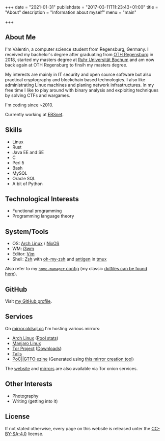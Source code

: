 +++
date = "2021-01-31"
publishdate = "2017-03-11T11:23:43+01:00"
title = "About"
description = "Information about myself"
menu = "main"

+++

## About Me

I'm Valentin, a computer science student from Regensburg, Germany.  I received
my bachelor's degree after graduating from [OTH Regensburg][OTHR] in 2018, started
my masters degree at [Ruhr Universität Bochum][RUB] and am now back again at OTH
Regensburg to finsih my masters degree.

My interests are mainly in IT security and open source software but also
practical cryptography and blockchain based technologies.  I also like
administrating Linux machines and planing network infrastructures.  In my free
time I like to play around with binary analysis and exploiting techniques by
solving CTFs and wargames.

I'm coding since ~2010.

Currently working at [EBSnet][2].

## Skills

 * Linux
 * Rust
 * Java EE and SE
 * C
 * Perl 5
 * Bash
 * MySQL
 * Oracle SQL
 * A bit of Python

## Technological Interests

 * Functional programming
 * Programming language theory

## System/Tools

 * OS: [Arch Linux][3] / [NixOS][28]
 * WM: [i3wm][4]
 * Editor: [Vim][5]
 * Shell: [Zsh][6] with [oh-my-zsh][7] and [antigen][8] in [tmux][9]

Also refer to my [`home-manager` config][29] (my classic [dotfiles can be found
here][10]).

## GitHub

Visit [my GitHub profile][11].

## Services

On [mirror.oldsql.cc][17] I'm hosting various mirrors:

 * [Arch Linux][18] ([Pool stats][19])
 * [Manjaro Linux][27]
 * [Tor Project][20] ([Downloads][21])
 * [Tails][22]
 * [PoC||GTFO ezine][23] (Generated using [this mirror creation tool][24])

The [website][15] and [mirrors][25] are also available via Tor
onion services.


## Other Interests

 * Photography
 * Writing (getting into it)

## License

If not stated otherwise, every page on this website is released unter the
[CC-BY-SA-4.0][12] license.

[OTHR]: https://www.oth-regensburg.de/
[2]: http://ebsnet.de/
[3]: https://archlinux.org
[4]: https://i3wm.org/
[5]: http://www.vim.org
[6]: https://www.zsh.org/
[7]: https://github.com/robbyrussell/oh-my-zsh
[8]: http://antigen.sharats.me/
[9]: https://tmux.github.io/
[10]: https://github.com/vbrandl/dotfiles
[11]: https://github.com/vbrandl
[12]: https://github.com/vbrandl/vbrandl.net/blob/master/LICENSE
[15]: http://womux7pjybmp6i5q.onion/
[17]: https://mirror.oldsql.cc/
[18]: https://mirror.oldsql.cc/archlinux/
[19]: https://archlinux.org/mirrors/oldsql.cc/
[20]: https://mirror.oldsql.cc/tor/
[21]: https://mirror.oldsql.cc/tor/dist/
[22]: https://mirror.oldsql.cc/tails/
[23]: https://mirror.oldsql.cc/pocorgtfo/
[24]: https://github.com/vbrandl/pocorgtfo-mirror/
[25]: http://oldsqlid5444gjnhxeio2esjnatksjrfcyhec2dbqa3ur3hazlsj4xqd.onion/
[RUB]: https://www.ruhr-uni-bochum.de/
[27]: https://mirror.oldsql.cc/manjaro/
[28]: https://nixos.org/
[29]: https://github.com/vbrandl/nix-config
